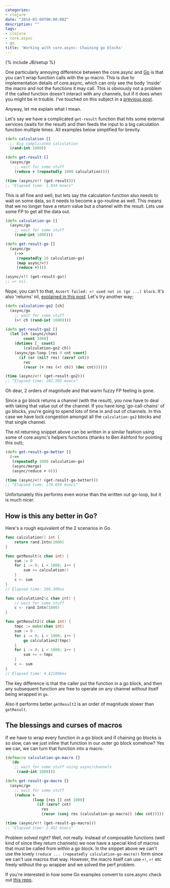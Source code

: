 ```yaml
---
categories:
- clojure
date: "2014-03-09T00:00:00Z"
description: ""
tags:
- clojure
- core.async
- go
title: 'Working with core.async: Chaining go blocks'
---
```

{% include JB/setup %}

One particularly annoying difference between the core.async and [Go](http://golang.org) is that you can't wrap function calls with the `go` macro. This is due to implementation details of core.async, which can only see the body 'inside' the macro and not the functions it may call. This is obviously not a problem if the called function doesn't interact with any channels, but if it does when you might be in trouble. I've touched on this subject in a [previous post](http://martintrojer.github.io/clojure/2013/07/17/non-tailrecursive-functions-in-coreasync/).

<!--more-->

Anyway, let me explain what I mean.

Let's say we have a complicated `get-result` function that hits some external services (waits for the result) and then feeds the input to a big calculation function multiple times. All examples below simplified for brevity.

```clojure
(defn calculation []
  ;; Big complicated calculation
  (rand-int 1000))

(defn get-result []
  (async/go
    ;; wait for some stuff
    (reduce + (repeatedly 1000 calculation))))

(time (async/<!! (get-result)))
;; "Elapsed time: 1.034 msecs"
```

This is all fine and well, but lets say the calculation function also needs to wait on some data, so it needs to become a go-routine as well. This means that we no longer have a return value but a channel with the result. Lets use some FP to get all the data out.

```clojure
(defn calculation-go []
  (async/go
    ;; wait for some stuff
    (rand-int 1000)))

(defn get-result-go []
  (async/go
    (->>
     (repeatedly 10 calculation-go)
     (map async/<!)
     (reduce +))))

(async/<!! (get-result-go))
;; => nil
```

Nope, you can't to that, `Assert failed: <! used not in (go ...) block`. It's also 'returns' nil, [explained in this post](http://martintrojer.github.io/clojure/2014/03/09/working-with-coreasync-exceptions-in-go-blocks/). Let's try another way;

```clojure
(defn calculation-go2 [ch]
  (async/go
    ;; wait for some stuff
    (>! ch (rand-int 1000))))

(defn get-result-go2 []
  (let [ch (async/chan)
        count 1000]
    (dotimes [_ count]
        (calculation-go2 ch))
    (async/go-loop [res 0 cnt count]
      (if (or (nil? res) (zero? cnt))
        res
        (recur (+ res (<! ch)) (dec cnt))))))

(time (async/<!! (get-result-go2)))
;; "Elapsed time: 102.503 msecs"
```

Oh dear, 2 orders of magnitude and that warm fuzzy FP feeling is gone.

Since a go block returns a channel (with the result), you now have to deal with taking that value out of the channel. If you have long 'go-call-chains' of go blocks, you're going to spend lots of time in and out of channels. In this case we have lock congestion amongst all the `calculation-go2` blocks and that single channel.

The nil returning snippet above can be written in a similar fashion using some of core.async's helpers functions (thanks to Ben Ashford for pointing this out);

```clojure
(defn get-result-go-better []
  (->>
   (repeatedly 1000 calculation-go)
   (async/merge)
   (async/reduce + 0)))

(time (async/<!! (get-result-go-better)))
;; "Elapsed time: 178.654 msecs"
```

Unfortunately this performs even worse than the written out go-loop, but it is much nicer.

## How is this any better in Go?

Here's a rough equivalent of the 2 scenarios in Go.

```go
func calculation() int {
	return rand.Intn(1000)
}

func getResult(c chan int) {
	sum := 0
	for i := 0; i < 1000; i++ {
		sum += calculation()
	}
	c <- sum
}
// Elapsed time: 196.309us

func calculation2(c chan int) {
	// wait for some stuff
	c <- rand.Intn(1000)
}

func getResult2(c chan int) {
	tmpc := make(chan int)
	sum := 0
	for i := 0; i < 1000; i++ {
		go calculation2(tmpc)
	}
	for i := 0; i < 1000; i++ {
		sum += <-tmpc
	}
	c <- sum
}
// Elapsed time: 4.421806ms
```

The key difference is that the caller put the function in a go block, and then any subsequent function are free to operate on any channel *without* itself being wrapped in `go`.

Also it performs better `getResult2` is an order of magnitude slower than `getResult`.

## The blessings and curses of macros

If we have to wrap every function in a go block and if chaining go blocks is so slow, can we just inline that function in our outer go block somehow? Yes we can, we can turn that function into a macro.

```clojure
(defmacro calculation-go-macro []
  `(do
    ;; wait for some stuff using async/channels
     (rand-int 1000)))

(defn get-result-go-macro []
  (async/go
    ;; wait for some stuff
    (reduce +
            (loop [res [] cnt 1000]
              (if (zero? cnt)
                res
                (recur (conj res (calculation-go-macro)) (dec cnt)))))))

(time (async/<!! (get-result-go-macro)))
;; "Elapsed time: 2.452 msecs"
```

Problem solved right? Well, not really. Instead of composable functions (well kind of since they return channels) we now have a special kind of macros that must be called from within a go block. In the snippet above we can't use the lovely `(reduce ... (repeatedly calculation-go-macro))` form since we can't use macros that way. However, the macro itself can use `<!`, `>!` etc freely without the `go` wrapper and we solved the perf problem.

If you're interested in how some Go examples convert to core.async check out [this repo](https://github.com/martintrojer/go-tutorials-core-async).
